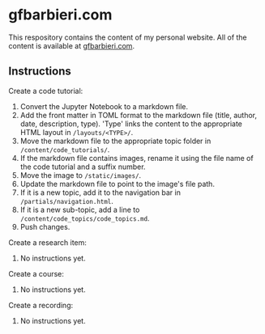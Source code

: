 # gfbarbieri.com
This respository contains the content of my personal website. All of the content is available at <a href="https://gfbarbieri.com">gfbarbieri.com</a>.

## Instructions
Create a code tutorial:
1. Convert the Jupyter Notebook to a markdown file.
2. Add the front matter in TOML format to the markdown file (title, author, date, description, type). 'Type' links the content to the appropriate HTML layout in `/layouts/<TYPE>/`.
3. Move the markdown file to the appropriate topic folder in `/content/code_tutorials/`.
4. If the markdown file contains images, rename it using the file name of the code tutorial and a suffix number.
5. Move the image to `/static/images/`.
6. Update the markdown file to point to the image's file path.
7. If it is a new topic, add it to the navigation bar in `/partials/navigation.html`.
8. If it is a new sub-topic, add a line to `/content/code_topics/code_topics.md`.
9. Push changes.

Create a research item:
1. No instructions yet.

Create a course:
1. No instructions yet.

Create a recording:
1. No instructions yet.